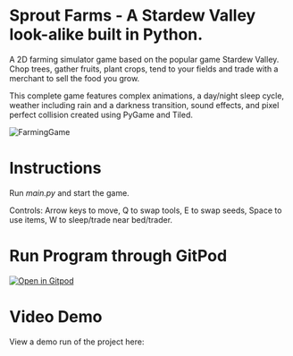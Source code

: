 # Sprout Farms - A Stardew Valley look-alike built in Python.

A 2D farming simulator game based on the popular game Stardew Valley. Chop trees, gather fruits, plant crops, tend to your fields and trade with a merchant to sell the food you grow. 

This complete game features complex animations, a day/night sleep cycle, weather including rain and a darkness transition, sound effects, and pixel perfect collision created using PyGame and Tiled.


![FarmingGame](https://i.imgur.com/tyvaBgL.png)

# Instructions
Run *main.py* and start the game.


Controls: Arrow keys to move, Q to swap tools, E to swap seeds, Space to use items, W to sleep/trade near bed/trader.

# Run Program through GitPod

[![Open in Gitpod](https://gitpod.io/button/open-in-gitpod.svg)](https://gitpod.io/#https://github.com/connorpaps/Python-Stardew-Valley-Game)


# Video Demo

View a demo run of the project here: 

